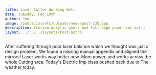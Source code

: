 ```yaml
---
title: Laser Cutter Working Well
date: Tuesday, Feb 10th
author: Joe
image: /public/assets/uploads/news/post-235.jpg
description: (Custom acrylic gears and full page paper cut out.)
layout: ../../../layouts/Post.astro
---
```


After suffering through poor laser balance which we thought was just a design problem, We found a missing manual appendix and aligned the mirrors!   Laser works way better now.  More power,  and works across the whole Cutting area.  Today's Electric Imp class pushed back due to The weather today.
